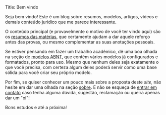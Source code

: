 Title: Bem vindo

Seja bem vindo! Este é um blog sobre resumos, modelos, artigos, vídeos
e demais conteúdo jurídico que me parece interessante.

O conteúdo principal (e provavelmente o motivo de você ter vindo aqui)
são os [resumos das matérias](pages/resumos.html), que
certamente ajudam a dar aquele reforço antes das provas, ou mesmo
complementar as suas anotações pessoais.

Se estiver pensando em fazer um trabalho acadêmico, dê uma boa olhada
na seção de [modelos ABNT]({filename}/pages/modelos.md), que contém
vários modelos já configurados e formatados, pronto para uso. Mesmo
que nenhum deles seja exatamente o que você precisa, com certeza
algum deles poderá servir como uma base sólida para você criar seu
próprio modelo.

Por fim, se quiser conhecer um pouco mais sobre a proposta deste
*site*, não hesite em dar uma olhada na seção
[sobre]({filename}/pages/sobre.md). E não se esqueça de
[entrar em contato](mailto:ibraim.gm@gmail.com) caso tenha alguma
dúvida, sugestão, reclamação ou queira apenas dar um "oi"!

Bons estudos e até a próxima!

<!-- Local Variables: -->
<!-- coding: utf-8-unix -->
<!-- End: -->
